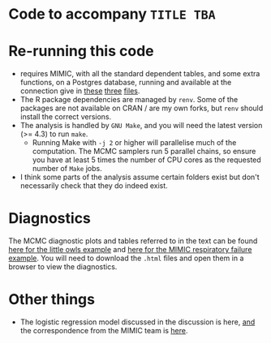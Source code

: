 # Code to accompany `TITLE TBA`

# Re-running this code

- requires MIMIC, with all the standard dependent tables, and some extra functions, on a Postgres database, running and available at the connection give in [these]() [three]() [files]().
- The R package dependencies are managed by `renv`. Some of the packages are not available on CRAN / are my own forks, but `renv` should install the correct versions.
- The analysis is handled by `GNU Make`, and you will need the latest version (>= 4.3) to run `make`.
  - Running Make with `-j 2` or higher will parallelise much of the computation. The MCMC samplers run 5 parallel chains, so ensure you have at least 5 times the number of CPU cores as the requested number of `Make` jobs.
- I think some parts of the analysis assume certain folders exist but don't necessarily check that they do indeed exist.

# Diagnostics

The MCMC diagnostic plots and tables referred to in the text can be found [here for the little owls example]() and [here for the MIMIC respiratory failure example]().
You will need to download the `.html` files and open them in a browser to view the diagnostics.

# Other things

- The logistic regression model discussed in the discussion is here, [and]() the correspondence from the MIMIC team is [here]().